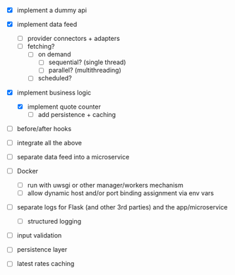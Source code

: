  - [x] implement a dummy api 
 - [x] implement data feed
    - [ ] provider connectors + adapters
    - [ ] fetching?
      - [ ] on demand
        - [ ] sequential? (single thread)
        - [ ] parallel? (multithreading)
      - [ ] scheduled?
 - [x] implement business logic
    - [x] implement quote counter
        - [ ] add persistence + caching
 - [ ] before/after hooks
 - [ ] integrate all the above
 - [ ] separate data feed into a microservice
 - [ ] Docker
    - [ ] run with uwsgi or other manager/workers mechanism
    - [ ] allow dynamic host and/or port binding assignment via env vars
 - [ ] separate logs for Flask (and other 3rd parties) and the app/microservice
    - [ ] structured logging
 - [ ] input validation
 - [ ] persistence layer
 - [ ] latest rates caching
 